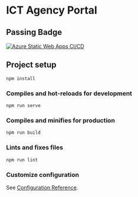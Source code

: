 # ICT Agency Portal 

## Passing Badge
[![Azure Static Web Apps CI/CD](https://github.com/COSA280CapstoneProject/ICTWebsite/actions/workflows/azure-static-web-apps-mango-flower-0b6583a10.yml/badge.svg?branch=main)](https://github.com/COSA280CapstoneProject/ICTWebsite/actions/workflows/azure-static-web-apps-mango-flower-0b6583a10.yml)

## Project setup
```
npm install
```

### Compiles and hot-reloads for development
```
npm run serve
```

### Compiles and minifies for production
```
npm run build
```

### Lints and fixes files
```
npm run lint
```

### Customize configuration
See [Configuration Reference](https://cli.vuejs.org/config/).
